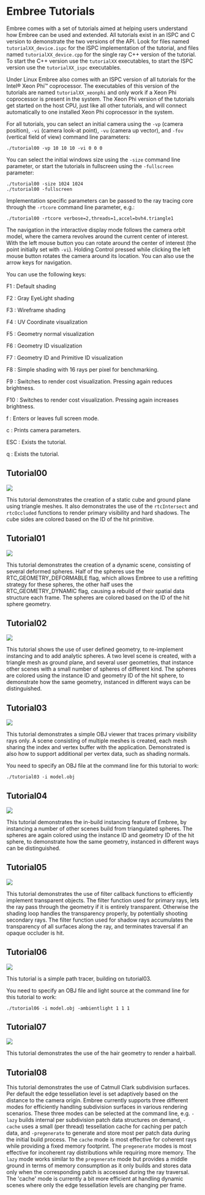 Embree Tutorials
================

Embree comes with a set of tutorials aimed at helping users understand
how Embree can be used and extended. All tutorials exist in an ISPC and
C version to demonstrate the two versions of the API. Look for files
named `tutorialXX_device.ispc` for the ISPC implementation of the
tutorial, and files named `tutorialXX_device.cpp` for the single ray C++
version of the tutorial. To start the C++ version use the `tutorialXX`
executables, to start the ISPC version use the `tutorialXX_ispc`
executables.

Under Linux Embree also comes with an ISPC version of all tutorials for
the Intel® Xeon Phi™ coprocessor. The executables of this version of the
tutorials are named `tutorialXX_xeonphi` and only work if a Xeon Phi
coprocessor is present in the system. The Xeon Phi version of the
tutorials get started on the host CPU, just like all other tutorials,
and will connect automatically to one installed Xeon Phi coprocessor in
the system.

For all tutorials, you can select an initial camera using the `-vp`
(camera position), `-vi` (camera look-at point), `-vu` (camera up
vector), and `-fov` (vertical field of view) command line parameters:

    ./tutorial00 -vp 10 10 10 -vi 0 0 0

You can select the initial windows size using the `-size` command line
parameter, or start the tutorials in fullscreen using the `-fullscreen`
parameter:

    ./tutorial00 -size 1024 1024
    ./tutorial00 -fullscreen

Implementation specific parameters can be passed to the ray tracing core
through the `-rtcore` command line parameter, e.g.:

    ./tutorial00 -rtcore verbose=2,threads=1,accel=bvh4.triangle1

The navigation in the interactive display mode follows the camera orbit
model, where the camera revolves around the current center of interest.
With the left mouse button you can rotate around the center of interest
(the point initially set with `-vi`). Holding Control pressed while
clicking the left mouse button rotates the camera around its location.
You can also use the arrow keys for navigation.

You can use the following keys:

F1
:   Default shading

F2
:   Gray EyeLight shading

F3
:   Wireframe shading

F4
:   UV Coordinate visualization

F5
:   Geometry normal visualization

F6
:   Geometry ID visualization

F7
:   Geometry ID and Primitive ID visualization

F8
:   Simple shading with 16 rays per pixel for benchmarking.

F9
:   Switches to render cost visualization. Pressing again reduces
    brightness.

F10
:   Switches to render cost visualization. Pressing again increases
    brightness.

f
:   Enters or leaves full screen mode.

c
:   Prints camera parameters.

ESC
:   Exists the tutorial.

q
:   Exists the tutorial.

Tutorial00
----------

![](images/tutorial00.jpg)

This tutorial demonstrates the creation of a static cube and ground
plane using triangle meshes. It also demonstrates the use of the
`rtcIntersect` and `rtcOccluded` functions to render primary visibility
and hard shadows. The cube sides are colored based on the ID of the hit
primitive.

Tutorial01
----------

![](images/tutorial01.jpg)

This tutorial demonstrates the creation of a dynamic scene, consisting
of several deformed spheres. Half of the spheres use the
RTC\_GEOMETRY\_DEFORMABLE flag, which allows Embree to use a refitting
strategy for these spheres, the other half uses the
RTC\_GEOMETRY\_DYNAMIC flag, causing a rebuild of their spatial data
structure each frame. The spheres are colored based on the ID of the hit
sphere geometry.

Tutorial02
----------

![](images/tutorial02.jpg)

This tutorial shows the use of user defined geometry, to re-implement
instancing and to add analytic spheres. A two level scene is created,
with a triangle mesh as ground plane, and several user geometries, that
instance other scenes with a small number of spheres of different kind.
The spheres are colored using the instance ID and geometry ID of the hit
sphere, to demonstrate how the same geometry, instanced in different
ways can be distinguished.

Tutorial03
----------

![](images/tutorial03.jpg)

This tutorial demonstrates a simple OBJ viewer that traces primary
visibility rays only. A scene consisting of multiple meshes is created,
each mesh sharing the index and vertex buffer with the application.
Demonstrated is also how to support additional per vertex data, such as
shading normals.

You need to specify an OBJ file at the command line for this tutorial to
work:

    ./tutorial03 -i model.obj

Tutorial04
----------

![](images/tutorial04.jpg)

This tutorial demonstrates the in-build instancing feature of Embree, by
instancing a number of other scenes build from triangulated spheres. The
spheres are again colored using the instance ID and geometry ID of the
hit sphere, to demonstrate how the same geometry, instanced in different
ways can be distinguished.

Tutorial05
----------

![](images/tutorial05.jpg)

This tutorial demonstrates the use of filter callback functions to
efficiently implement transparent objects. The filter function used for
primary rays, lets the ray pass through the geometry if it is entirely
transparent. Otherwise the shading loop handles the transparency
properly, by potentially shooting secondary rays. The filter function
used for shadow rays accumulates the transparency of all surfaces along
the ray, and terminates traversal if an opaque occluder is hit.

Tutorial06
----------

![](images/tutorial06.jpg)

This tutorial is a simple path tracer, building on tutorial03.

You need to specify an OBJ file and light source at the command line for
this tutorial to work:

    ./tutorial06 -i model.obj -ambientlight 1 1 1

Tutorial07
----------

![](images/tutorial07.jpg)

This tutorial demonstrates the use of the hair geometry to render a
hairball.

Tutorial08
----------

<!-- ![](images/tutorial08.jpg) -->

This tutorial demonstrates the use of Catmull Clark subdivision
surfaces. Per default the edge tessellation level is set adaptively
based on the distance to the camera origin. Embree currently supports
three different modes for efficiently handling subdivision surfaces in
various rendering scenarios. These three modes can be selected at the
command line, e.g. `-lazy` builds internal per subdivision patch data
structures on demand, `-cache` uses a small (per thread) tessellation
cache for caching per patch data, and `-pregenerate` to generate and
store most per patch data during the initial build process. The
`cache` mode is most effective for coherent rays while providing a
fixed memory footprint. The `pregenerate` modes is most effective for
incoherent ray distributions while requiring more memory. The `lazy`
mode works similar to the `pregenerate` mode but provides a middle
ground in terms of memory consumption as it only builds and stores
data only when the corresponding patch is accessed during the ray
traversal. The 'cache' mode is currently a bit more efficient at
handling dynamic scenes where only the edge tessellation levels are
changing per frame.
